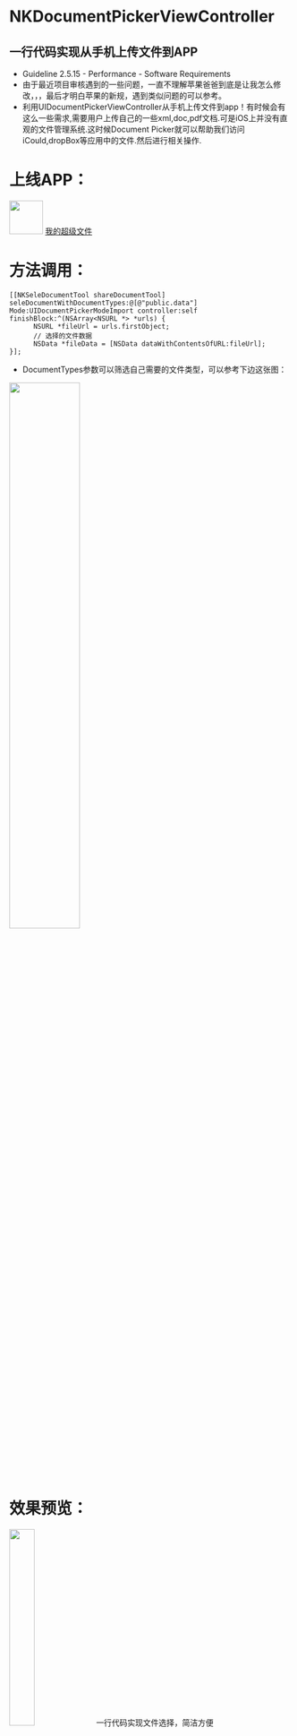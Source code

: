 # NKDocumentPickerViewController

## <a id="如何使用ObjectFromJSON"></a>一行代码实现从手机上传文件到APP
* Guideline 2.5.15 - Performance - Software Requirements
* 由于最近项目审核遇到的一些问题，一直不理解苹果爸爸到底是让我怎么修改，，，最后才明白苹果的新规，遇到类似问题的可以参考。
* 利用UIDocumentPickerViewController从手机上传文件到app！有时候会有这么一些需求,需要用户上传自己的一些xml,doc,pdf文档.可是iOS上并没有直观的文件管理系统.这时候Document Picker就可以帮助我们访问iCould,dropBox等应用中的文件.然后进行相关操作.
# 上线APP：
<img src="https://upload-images.jianshu.io/upload_images/1721864-0feb4befb2dddb9f.png?imageMogr2/auto-orient/strip%7CimageView2/2/w/1240" width="60px" height="60px">
<a href="https://itunes.apple.com/cn/app/我的超级文件/id1397704011?mt=8">我的超级文件</a>

# 方法调用：
```objc
[[NKSeleDocumentTool shareDocumentTool] seleDocumentWithDocumentTypes:@[@"public.data"] Mode:UIDocumentPickerModeImport controller:self finishBlock:^(NSArray<NSURL *> *urls) {
      NSURL *fileUrl = urls.firstObject;
      // 选择的文件数据
      NSData *fileData = [NSData dataWithContentsOfURL:fileUrl];
}];
```
* DocumentTypes参数可以筛选自己需要的文件类型，可以参考下边这张图：
<img src="https://developer.apple.com/library/ios/documentation/FileManagement/Conceptual/understanding_utis/art/conformance_hierarchy.gif" width="50%" height="50%">

# 效果预览：
<img src="http://www.code4app.com/data/attachment/forum/201806/28/141337qnmsi0qqt9myo0my.gif" width="30%" height="30%">
一行代码实现文件选择，简洁方便

# 其他：
* 自由开发者交流群：811483008
* <a href="https://www.jianshu.com/p/48f2d016e80e">简书</a>
